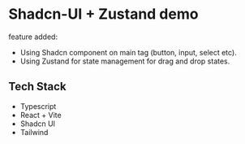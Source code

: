 # Shadcn-UI + Zustand demo
feature added:
- Using Shadcn component on main tag (button, input, select etc).
- Using Zustand for state management for drag and drop states.

## Tech Stack
- Typescript
- React + Vite
- Shadcn UI
- Tailwind
